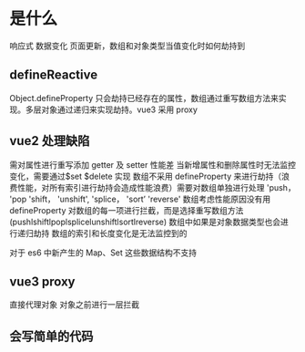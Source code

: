 # 是什么

响应式 数据变化 页面更新，数组和对象类型当值变化时如何劫持到

## defineReactive

Object.defineProperty 只会劫持已经存在的属性，数组通过重写数组方法来实现。多层对象通过递归来实现劫持。vue3 采用 proxy

## vue2 处理缺陷

需对属性进行重写添加 getter 及 setter 性能差
当新增属性和删除属性时无法监控变化，需要通过$set $delete 实现
数组不采用 defineProperty 来进行劫持（浪费性能，对所有索引进行劫持会造成性能浪费）需要对数组单独进行处理
'push，
'pop
'shift，
'unshift',
'splice，
'sort’
'reverse'
数组考虑性能原因没有用 defineProperty 对数组的每一项进行拦截，而是选择重写数组方法 (pushlshiftlpoplsplicelunshiftlsortlreverse)
数组中如果是对象数据类型也会进行递归劫持
数组的索引和长度变化是无法监控到的

对于 es6 中新产生的 Map、Set 这些数据结构不支持

## vue3 proxy

直接代理对象
对象之前进行一层拦截

## 会写简单的代码
